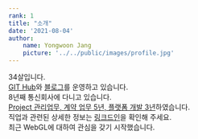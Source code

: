 ```yaml
---
rank: 1
title: "소개" 
date: '2021-08-04'
author:
    name: Yongwoon Jang
    picture: '../../public/images/profile.jpg'
---
```


34살입니다. <br />
<a href="https://github.com/YongwoonJang">GIT Hub</a>와 <a href="https://blog.naver.com/jyy3k">블로그</a>를 운영하고 있습니다. <br/> 
8년째 통신회사에 다니고 있습니다. <br />
<a href="/posts/profile-mgmt"> Project 관리업무, 계약 업무 5년, 플랫폼 개발 3년</a>하였습니다. <br />
직업과 관련된 상세한 정보는 <a href="https://www.linkedin.com/in/용운-장-b551b892/">링크드인</a>을 확인해 주세요. <br/>
최근 WebGL에 대하여 관심을 갖기 시작했습니다.
